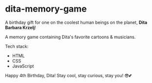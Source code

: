 # dita-memory-game

A birthday gift for one on the coolest human beings on the planet, **Dita Barbara Krzelj**!

A memory game containing Dita's favorite cartoons & musicians.

Tech stack:
- HTML
- CSS
- JavaScript

Happy 4th Birthday, Dita! Stay cool, stay curious, stay you! 😎💕
